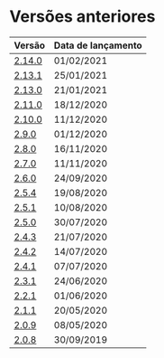 # Versões anteriores

|Versão  |Data de lançamento|
|--------|------------------|
|[2.14.0](~/2.0/versao_2.14/2.14.0.md)        |   01/02/2021|
|[2.13.1](~/2.0/versao_2.13/2.13.1.md)        |   25/01/2021|
|[2.13.0](~/2.0/versao_2.13/2.13.0.md)        |   21/01/2021|
|[2.11.0](~/2.0/versao_2.11/2.11.0.md)        |   18/12/2020|
|[2.10.0](~/2.0/versao_2.10/2.10.0.md)        |   11/12/2020|
|[2.9.0](~/2.0/versao_2.9/2.9.0.md)           |   01/12/2020|
|[2.8.0](~/2.0/versao_2.8/2.8.0-303.md)       |   16/11/2020|
|[2.7.0](~/2.0/versao_2.7/2.7.0-303.md)       |   11/11/2020|
|[2.6.0](~/2.0/versao_2.6/2.6.0-303.md)       |   24/09/2020|
|[2.5.4](~/2.0/versao_2.5/2.5.4-303.md)       |   19/08/2020|
|[2.5.1](~/2.0/versao_2.5/2.5.1-303.md)       |   10/08/2020|
|[2.5.0](~/2.0/versao_2.5/2.5.0-303.md)       |   30/07/2020|
|[2.4.3](~/2.0/versao_2.4/2.4.3-303.md)       |   21/07/2020|
|[2.4.2](~/2.0/versao_2.4/2.4.2-303.md)       |   14/07/2020|
|[2.4.1](~/2.0/versao_2.4/2.4.1-303.md)       |   07/07/2020|
|[2.3.1](~/2.0/versao_2.3/2.3.0-303.md)       |   24/06/2020|
|[2.2.1](~/2.0/versao_2.2/2.2.1-303.md)       |   01/06/2020|
|[2.1.1](~/2.0/versao_2.1/2.1.1-303.md)       |   20/05/2020|
|[2.0.9](~/2.0/versao_2.0/2.0.9.md)           |   08/05/2020|
|[2.0.8](~/2.0/versao_2.0/2.0.8.md)           |   30/09/2019|